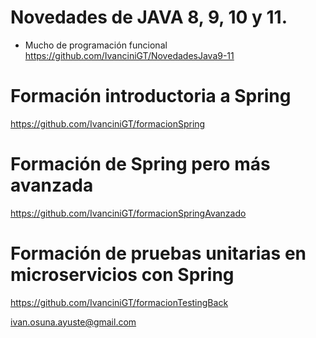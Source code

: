 

# Novedades de JAVA 8, 9, 10 y 11.
- Mucho de programación funcional
https://github.com/IvanciniGT/NovedadesJava9-11

# Formación introductoria a Spring
https://github.com/IvanciniGT/formacionSpring

# Formación de Spring pero más avanzada
https://github.com/IvanciniGT/formacionSpringAvanzado

# Formación de pruebas unitarias en microservicios con Spring
https://github.com/IvanciniGT/formacionTestingBack

ivan.osuna.ayuste@gmail.com